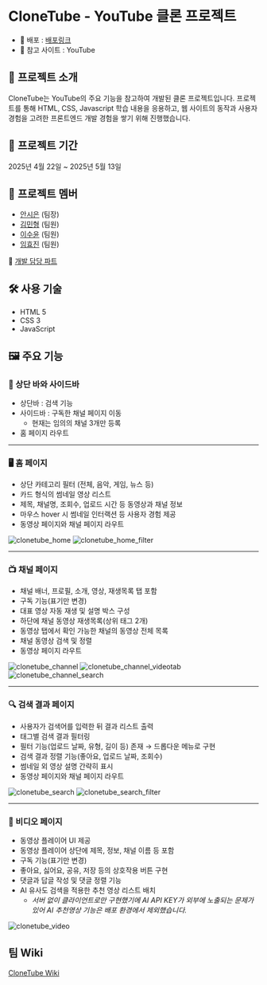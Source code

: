 # CloneTube - YouTube 클론 프로젝트

- 🔗 배포 : [배포링크](https://clonetube-g7lt.onrender.com)
- 📌 참고 사이트 : YouTube

## 🚀 프로젝트 소개
CloneTube는 YouTube의 주요 기능을 참고하여 개발된 클론 프로젝트입니다. 
프로젝트를 통해 HTML, CSS, Javascript 학습 내용을 응용하고, 웹 사이트의 동작과 사용자 경험을 고려한 프론트엔드 개발 경험을 쌓기 위해 진행했습니다.

## 📅 프로젝트 기간
2025년 4월 22일 ~ 2025년 5월 13일

## 👥 프로젝트 멤버
- [안시은](https://github.com/ase10git) (팀장)
- [김민형](https://github.com/KimTeaHyeong1) (팀원)
- [이수윤](https://github.com/suyunlee) (팀원)
- [임효진](https://github.com/hyonize) (팀원)

📝 [개발 담당 파트](https://github.com/ase10git/CloneTube/wiki/%EA%B0%9C%EB%B0%9C%EB%8B%B4%EB%8B%B9-%ED%8C%8C%ED%8A%B8)

## 🛠️ 사용 기술
- HTML 5
- CSS 3
- JavaScript

## 🖼️ 주요 기능
### 🔖 상단 바와 사이드바
- 상단바 : 검색 기능
- 사이드바 : 구독한 채널 페이지 이동
  - 현재는 임의의 채널 3개만 등록
- 홈 페이지 라우트

---
### 🖥 홈 페이지
- 상단 카테고리 필터 (전체, 음악, 게임, 뉴스 등)
- 카드 형식의 썸네일 영상 리스트
- 제목, 채널명, 조회수, 업로드 시간 등 동영상과 채널 정보
- 마우스 hover 시 썸네일 인터랙션 등 사용자 경험 제공
- 동영상 페이지와 채널 페이지 라우트

![clonetube_home](https://github.com/user-attachments/assets/7c0144e0-3ab3-4406-a266-78d25f0ac497)
![clonetube_home_filter](https://github.com/user-attachments/assets/9f0af1f8-49d0-4df6-9ea1-f5e7d6be7eed)

---
### 📺 채널 페이지
- 채널 배너, 프로필, 소개, 영상, 재생목록 탭 포함
- 구독 기능(표기만 변경)
- 대표 영상 자동 재생 및 설명 박스 구성
- 하단에 채널 동영상 재생목록(상위 태그 2개)
- 동영상 탭에서 확인 가능한 채널의 동영상 전체 목록
- 채널 동영상 검색 및 정렬
- 동영상 페이지 라우트

![clonetube_channel](https://github.com/user-attachments/assets/7e9b7da3-67ea-4c3d-80e2-a1507dccd2ad)
![clonetube_channel_videotab](https://github.com/user-attachments/assets/04cc96c9-d10d-4e07-8e6e-60f43c0a0289)
![clonetube_channel_search](https://github.com/user-attachments/assets/bb352606-9b5f-4ff7-9f1b-06fee5d08f7d)

---
### 🔍 검색 결과 페이지
- 사용자가 검색어를 입력한 뒤 결과 리스트 출력
- 태그별 검색 결과 필터링
- 필터 기능(업로드 날짜, 유형, 길이 등) 존재 → 드롭다운 메뉴로 구현
- 검색 결과 정렬 기능(좋아요, 업로드 날짜, 조회수)
- 썸네일 외 영상 설명 간략히 표시
- 동영상 페이지와 채널 페이지 라우트

![clonetube_search](https://github.com/user-attachments/assets/bf082b1c-3fd0-42e8-8c47-effe454e75dc)
![clonetube_search_filter](https://github.com/user-attachments/assets/2a593c9a-2d6b-4f9c-bf33-00387e32521e)

---
### 🎥 비디오 페이지
- 동영상 플레이어 UI 제공
- 동영상 플레이어 상단에 제목, 정보, 채널 이름 등 포함
- 구독 기능(표기만 변경)
- 좋아요, 싫어요, 공유, 저장 등의 상호작용 버튼 구현
- 댓글과 답글 작성 및 댓글 정렬 기능
- AI 유사도 검색을 적용한 추천 영상 리스트 배치
  - *서버 없이 클라이언트로만 구현했기에 AI API KEY가 외부에 노출되는 문제가 있어 AI 추천영상 기능은 배포 환경에서 제외했습니다.*

![clonetube_video](https://github.com/user-attachments/assets/44f484a3-11f7-4011-beaa-23bf2fc4522f)

## 팀 Wiki
[CloneTube Wiki](https://github.com/ase10git/CloneTube/wiki)

